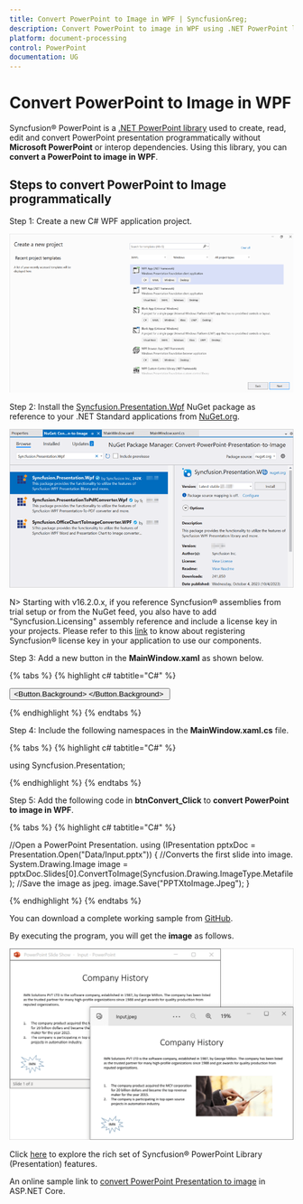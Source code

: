 ```yaml
---
title: Convert PowerPoint to Image in WPF | Syncfusion&reg;
description: Convert PowerPoint to image in WPF using .NET PowerPoint library (Presentation) without Microsoft PowerPoint or interop dependencies.
platform: document-processing
control: PowerPoint
documentation: UG
---
```


# Convert PowerPoint to Image in WPF

Syncfusion&reg; PowerPoint is a [.NET PowerPoint library](https://www.syncfusion.com/document-processing/powerpoint-framework/net) used to create, read, edit and convert PowerPoint presentation programmatically without **Microsoft PowerPoint** or interop dependencies. Using this library, you can **convert a PowerPoint to image in WPF**.

## Steps to convert PowerPoint to Image programmatically

Step 1: Create a new C# WPF application project.

![Create WPF project](Workingwith-WPF/Project-Open-and-Save.png)

Step 2: Install the [Syncfusion.Presentation.Wpf](https://www.nuget.org/packages/Syncfusion.Presentation.Wpf) NuGet package as reference to your .NET Standard applications from [NuGet.org](https://www.nuget.org/).

![Install Syncfusion.Presentation.Wpf Nuget Package](Workingwith-WPF/Nuget-Package-PPTXtoImage.png)

N> Starting with v16.2.0.x, if you reference Syncfusion&reg; assemblies from trial setup or from the NuGet feed, you also have to add "Syncfusion.Licensing" assembly reference and include a license key in your projects. Please refer to this [link](https://help.syncfusion.com/common/essential-studio/licensing/overview) to know about registering Syncfusion&reg; license key in your application to use our components.

Step 3: Add a new button in the **MainWindow.xaml** as shown below.

{% tabs %}
{% highlight c# tabtitle="C#" %}

<Window x:Class="Convert_PowerPoint_Presentation_to_Image.MainWindow"
        xmlns="http://schemas.microsoft.com/winfx/2006/xaml/presentation"
        xmlns:x="http://schemas.microsoft.com/winfx/2006/xaml"
        xmlns:d="http://schemas.microsoft.com/expression/blend/2008"
        xmlns:mc="http://schemas.openxmlformats.org/markup-compatibility/2006"
        xmlns:local="clr-namespace:Convert_PowerPoint_Presentation_to_Image"
        mc:Ignorable="d"
        Title="MainWindow" Height="450" Width="800">
    <Grid>
        <Button Click="btnConvert_Click" VerticalAlignment="Center" Height="19" BorderBrush="LightBlue" HorizontalAlignment="Center" Width="130">
            <Button.Background>
                <LinearGradientBrush EndPoint="0.5,-0.04" StartPoint="0.5,1.04">
                    <GradientStop Color="#FFD9E9F7" Offset="0"/>
                    <GradientStop Color="#FFEFF8FF" Offset="1"/>
                </LinearGradientBrush>
            </Button.Background>
            <StackPanel Orientation="Horizontal" Height="20" VerticalAlignment="Center" HorizontalAlignment="Left" Width="150">
                <Image Name="image2" Margin="2" HorizontalAlignment="Center" VerticalAlignment="Center" />
                <TextBlock Text="Convert PPTX to Image" Height="19" Width="125" />
            </StackPanel>
        </Button>
    </Grid>
</Window>

{% endhighlight %}
{% endtabs %}

Step 4: Include the following namespaces in the **MainWindow.xaml.cs** file.

{% tabs %}
{% highlight c# tabtitle="C#" %}

using Syncfusion.Presentation;

{% endhighlight %}
{% endtabs %}

Step 5: Add the following code in **btnConvert_Click** to **convert PowerPoint to image in WPF**.

{% tabs %}
{% highlight c# tabtitle="C#" %}

//Open a PowerPoint Presentation.
using (IPresentation pptxDoc = Presentation.Open("Data/Input.pptx"))
{
    //Converts the first slide into image.
    System.Drawing.Image image = pptxDoc.Slides[0].ConvertToImage(Syncfusion.Drawing.ImageType.Metafile);
    //Save the image as jpeg.
    image.Save("PPTXtoImage.Jpeg");
}

{% endhighlight %}
{% endtabs %}

You can download a complete working sample from [GitHub](https://github.com/SyncfusionExamples/PowerPoint-Examples/tree/master/PPTX-to-Image-conversion/Convert-PowerPoint-presentation-to-Image/WPF).

By executing the program, you will get the **image** as follows.

![PowerPoint to Image in WPF](PPTXtoPDF_images/Output_PowerPoint_Presentation_to-Image.png)

Click [here](https://www.syncfusion.com/document-processing/powerpoint-framework/net) to explore the rich set of Syncfusion&reg; PowerPoint Library (Presentation) features. 

An online sample link to [convert PowerPoint Presentation to image](https://ej2.syncfusion.com/aspnetcore/PowerPoint/PPTXToImage#/material3) in ASP.NET Core. 